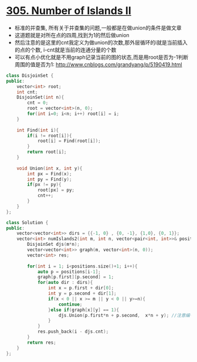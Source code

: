 # [305. Number of Islands II](https://leetcode.com/problems/number-of-islands-ii/description/)
* 标准的并查集, 所有关于并查集的问题,一般都是在做union的条件是做文章
* 这道题就是对所在点的四周,找到为1的然后做union
* 然后注意的是这里的cnt我定义为做union的次数,那外层循环的i就是当前插入的点的个数, i-cnt就是当前的连通分量的个数
* 可以有点小优化就是不用graph记录当前的图的状态,而是用root是否为-1判断周围的值是否为1: http://www.cnblogs.com/grandyang/p/5190419.html

```c++
class DisjoinSet {
public:
    vector<int> root;
    int cnt;
    DisjoinSet(int n){
        cnt = 0;
        root = vector<int>(n, 0);
        for(int i=0; i<n; i++) root[i] = i;
    }
    
    int Find(int i){
        if(i != root[i]){
            root[i] = Find(root[i]);
        }
        return root[i];
    }
    
    void Union(int x, int y){
        int px = Find(x);
        int py = Find(y);
        if(px != py){
            root[px] = py;
            cnt++;
        }
    }
};

class Solution {
public:
    vector<vector<int>> dirs = {{-1, 0} , {0, -1}, {1,0}, {0, 1}};
    vector<int> numIslands2(int m, int n, vector<pair<int, int>>& positions) {
        DisjoinSet djs(m*n);
        vector<vector<int>> graph(m, vector<int>(n, 0));
        vector<int> res;
        
        for(int i = 1; i<positions.size()+1; i++){
            auto p = positions[i-1];
            graph[p.first][p.second] = 1;
            for(auto dir : dirs){
                int x = p.first + dir[0];
                int y = p.second + dir[1];
                if(x < 0 || x >= m || y < 0 || y>=n){
                    continue;                 
                }else if(graph[x][y] == 1){
                    djs.Union(p.first*n + p.second,  x*n + y); //注意编号是用的列数n
                }                
            }
            res.push_back(i - djs.cnt);
        }
        return res;
    }
};

```
